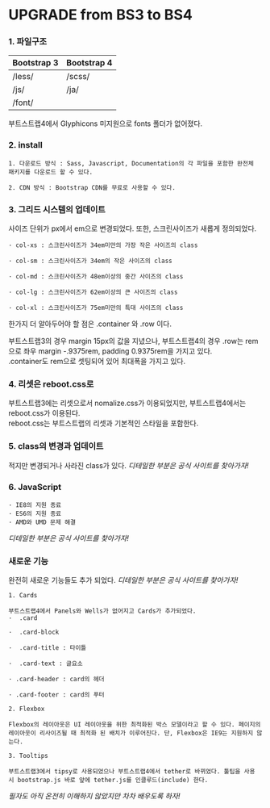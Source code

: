 # UPGRADE from BS3 to BS4

### 1. 파일구조

|Bootstrap 3|Bootstrap 4|
|:---|:---|
|/less/|/scss/|
|/js/|/ja/|
|/font/||

부트스트랩4에서 Glyphicons 미지원으로 fonts 폴더가 없어졌다.


### 2. install

    1. 다운로드 방식 : Sass, Javascript, Documentation의 각 파일을 포함한 완전체 패키지를 다운로드 할 수 있다.

    2. CDN 방식 : Bootstrap CDN를 무료로 사용할 수 있다.


### 3. 그리드 시스템의 업데이트

사이즈 단위가 px에서 em으로 변경되었다. 또한, 스크린사이즈가 새롭게 정의되었다.

    · col-xs : 스크린사이즈가 34em미만의 가장 작은 사이즈의 class

    · col-sm : 스크린사이즈가 34em의 작은 사이즈의 class

    · col-md : 스크린사이즈가 48em이상의 중간 사이즈의 class

    · col-lg : 스크린사이즈가 62em이상의 큰 사이즈의 class

    · col-xl : 스크린사이즈가 75em미만의 특대 사이즈의 class

한가지 더 알아두어야 할 점은 .container  와 .row 이다.

부트스트랩3의 경우 margin 15px의 값을 지녔으나, 부트스트랩4의 경우 .row는 rem으로 좌우 margin -.9375rem, padding 0.9375rem을 가지고 있다.   
.container도 rem으로 셋팅되어 있어 최대폭을 가지고 있다.  


### 4. 리셋은 reboot.css로

부트스트랩3에는 리셋으로서 nomalize.css가 이용되었지만, 부트스트랩4에서는 reboot.css가 이용된다.   
reboot.css는 부트스트랩의 리셋과 기본적인 스타일을 포함한다.


### 5. class의 변경과 업데이트

적지만 변경되거나 사라진 class가 있다. _디테일한 부분은 공식 사이트를 찾아가자!_


### 6. JavaScript

    · IE8의 지원 종료
    · ES6의 지원 종료
    · AMD와 UMD 문제 해결

_디테일한 부분은 공식 사이트를 찾아가자!_

### 새로운 기능

완전히 새로운 기능들도 추가 되었다. _디테일한 부분은 공식 사이트를 찾아가자!_

    1. Cards

    부트스트랩4에서 Panels와 Wells가 없어지고 Cards가 추가되었다.    
    ·  .card 

    ·  .card-block 

    ·  .card-title : 타이틀

    ·  .card-text : 글요소

    · .card-header : card의 헤더

    · .card-footer : card의 푸터

    2. Flexbox

    Flexbox의 레이아웃은 UI 레이아웃을 위한 최적화된 박스 모델이라고 할 수 있다. 페이지의 레이아웃이 리사이즈될 때 최적화 된 배치가 이루어진다. 단, Flexbox은 IE9는 지원하지 않는다.

    3. Tooltips

    부트스트랩3에서 tipsy로 사용되었으나 부트스트랩4에서 tether로 바뀌었다. 툴팁을 사용 시 bootstrap.js 바로 앞에 tether.js를 인클루드(include) 한다.

_필자도 아직 온전히 이해하지 않았지만 차차 배우도록 하자!_    